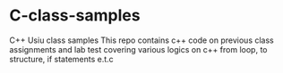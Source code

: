# C-class-samples
C++ Usiu class samples
This repo contains c++ code on previous class assignments and lab test covering various logics on c++
from loop, to structure, if statements e.t.c
